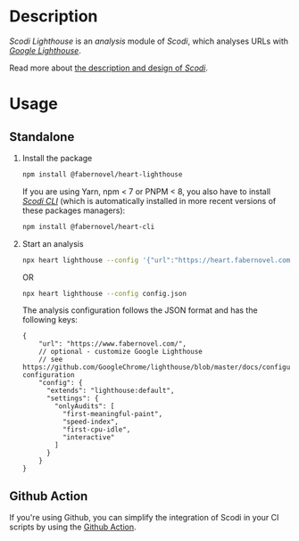 # Description

_Scodi Lighthouse_ is an _analysis_ module of _Scodi_, which analyses URLs with _[Google Lighthouse](https://developers.google.com/web/tools/lighthouse/)_.

Read more about [the description and design of _Scodi_](https://github.com/bgatellier/scodi#readme).

# Usage

## Standalone

1. Install the package

    ```bash
    npm install @fabernovel/heart-lighthouse
    ```

    If you are using Yarn, npm < 7 or PNPM < 8, you also have to install _[Scodi CLI](https://www.npmjs.com/package/@fabernovel/heart-cli)_ (which is automatically installed in more recent versions of these packages managers):

    ```bash
    npm install @fabernovel/heart-cli
    ```

2. Start an analysis

    ```bash
    npx heart lighthouse --config '{"url":"https://heart.fabernovel.com"}'
    ```

    OR 

    ```bash
    npx heart lighthouse --config config.json
    ```

    The analysis configuration follows the JSON format and has the following keys:

    ```jsonc
    {
        "url": "https://www.fabernovel.com/",
        // optional - customize Google Lighthouse
        // see https://github.com/GoogleChrome/lighthouse/blob/master/docs/configuration.md#lighthouse-configuration
        "config": {
          "extends": "lighthouse:default",
          "settings": {
            "onlyAudits": [
              "first-meaningful-paint",
              "speed-index",
              "first-cpu-idle",
              "interactive"
            ]
          }
        }
    }
    ```

## Github Action

If you're using Github, you can simplify the integration of Scodi in your CI scripts by using the [Github Action](https://github.com/marketplace/actions/heart-webpages-evaluation).
